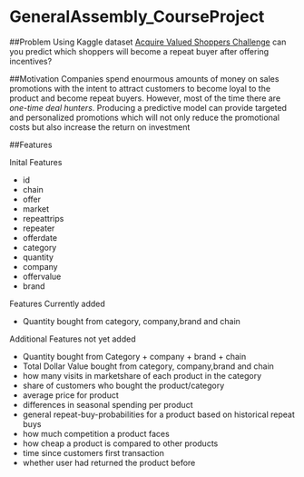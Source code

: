 # GeneralAssembly_CourseProject

##Problem
Using Kaggle dataset [Acquire Valued Shoppers Challenge](https://www.kaggle.com/c/acquire-valued-shoppers-challenge) can you predict which shoppers will become a repeat buyer after offering incentives?

##Motivation
Companies spend enourmous amounts of money on sales promotions with the intent to attract customers to become loyal to the product and become repeat buyers. However, most of the time there are <em>one-time deal hunters</em>. Producing a predictive model can provide targeted and personalized promotions which will not only reduce the promotional costs but also increase the return on investment

##Features

Inital Features
* id
* chain
* offer
* market
* repeattrips
* repeater
* offerdate
* category
* quantity
* company
* offervalue
* brand

Features Currently added
* Quantity bought from category, company,brand and chain

Additional Features not yet added
* Quantity bought from Category + company + brand + chain
* Total Dollar Value bought from category, company,brand and chain
* how many visits in marketshare of each product in the category
* share of customers who bought the product/category
* average price for product
* differences in seasonal spending per product
* general repeat-buy-probabilities for a product based on historical repeat buys
* how much competition a product faces
* how cheap a product is compared to other products
* time since customers first transaction
* whether user had returned the product before